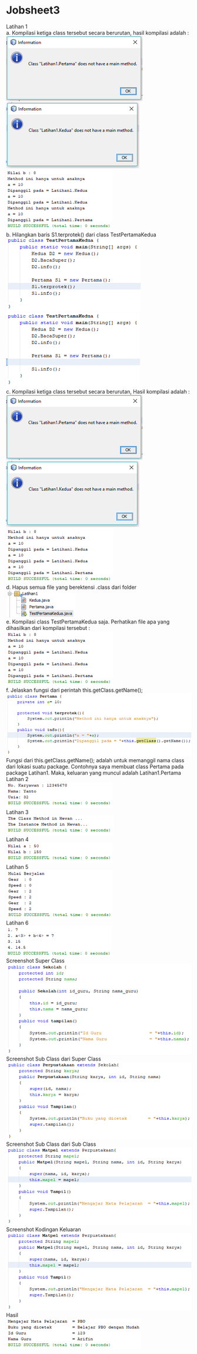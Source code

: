 # Jobsheet3
Latihan 1<br>
a.	Kompilasi ketiga class tersebut secara berurutan, hasil kompilasi adalah :<br>
![alt text](https://github.com/Raditya44/Jobsheet3/blob/master/1.1.PNG)<br>
![alt text](https://github.com/Raditya44/Jobsheet3/blob/master/1.2.PNG)<br>
![alt text](https://github.com/Raditya44/Jobsheet3/blob/master/1.3.PNG)<br>
b.	Hilangkan baris S1.terprotek() dari class TestPertamaKedua<br>
![alt text](https://github.com/Raditya44/Jobsheet3/blob/master/1.6.PNG)<br>
![alt text](https://github.com/Raditya44/Jobsheet3/blob/master/1.7.PNG)<br>
c.	Kompilasi ketiga class tersebut secara berurutan, Hasil kompilasi adalah :
![alt text](https://github.com/Raditya44/Jobsheet3/blob/master/1.1.PNG)<br>
![alt text](https://github.com/Raditya44/Jobsheet3/blob/master/1.2.PNG)<br>
![alt text](https://github.com/Raditya44/Jobsheet3/blob/master/1.4.PNG)<br>
d.	Hapus semua file yang berektensi .class dari folder
![alt text](https://github.com/Raditya44/Jobsheet3/blob/master/1.5.PNG)<br>
e.	Kompilasi class TestPertamaKedua saja. Perhatikan file apa yang dihasilkan dari kompilasi tersebut :
![alt text](https://github.com/Raditya44/Jobsheet3/blob/master/1.4.PNG)<br>
f.	Jelaskan fungsi dari perintah this.getClass.getName();
![alt text](https://github.com/Raditya44/Jobsheet3/blob/master/1.8.PNG)<br>
Fungsi dari this.getClass.getName(); adalah untuk memanggil nama class dari lokasi suatu package. Contohnya saya membuat class Pertama pada package Latihan1. Maka, keluaran yang muncul adalah Latihan1.Pertama
Latihan 2<br>
![alt text](https://github.com/Raditya44/Jobsheet3/blob/master/2.PNG)<br>
Latihan 3<br>
![alt text](https://github.com/Raditya44/Jobsheet3/blob/master/3.PNG)<br>
Latihan 4<br>
![alt text](https://github.com/Raditya44/Jobsheet3/blob/master/4.PNG)<br>
Latihan 5<br>
![alt text](https://github.com/Raditya44/Jobsheet3/blob/master/5.PNG)<br>
Latihan 6<br>
![alt text](https://github.com/Raditya44/Jobsheet3/blob/master/6.PNG)<br>
Screenshot Super Class<br>
![alt text](https://github.com/Raditya44/Jobsheet3/blob/master/TP1.PNG)<br>
Screenshot Sub Class dari Super Class<br>
![alt text](https://github.com/Raditya44/Jobsheet3/blob/master/TP2.PNG)<br>
Screenshot Sub Class dari Sub Class<br>
![alt text](https://github.com/Raditya44/Jobsheet3/blob/master/TP3.PNG)<br>
Screenshot Kodingan Keluaran<br>
![alt text](https://github.com/Raditya44/Jobsheet3/blob/master/TP3.PNG)<br>
Hasil<br>
![alt text](https://github.com/Raditya44/Jobsheet3/blob/master/TP5.PNG)<br>
